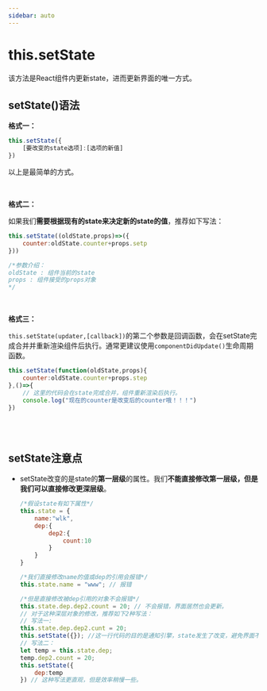 ```yaml
---
sidebar: auto
---
```


# this.setState

该方法是React组件内更新state，进而更新界面的唯一方式。

## **setState()语法**

**格式一：**

```javascript
this.setState({
    [要改变的state选项]:[选项的新值]
})
```

以上是最简单的方式。

<br/>

**格式二：**

如果我们**需要根据现有的state来决定新的state的值**，推荐如下写法：

```javascript
this.setState((oldState,props)=>({
    counter:oldState.counter+props.setp
}))

/*参数介绍：
oldState : 组件当前的state
props : 组件接受的props对象
*/
```

<br/>

**格式三：**

`this.setState(updater,[callback])`的第二个参数是回调函数，会在setState完成合并并重新渲染组件后执行。通常更建议使用`componentDidUpdate()`生命周期函数。

```javascript
this.setState(function(oldState,props){
    counter:oldState.counter+props.step
},()=>{
    // 这里的代码会在state完成合并，组件重新渲染后执行。
    console.log("现在的counter是改变后的counter哦！！！")
})
```


<br/><br/>


## setState注意点

- setState改变的是state的**第一层级**的属性。我们**不能直接修改第一层级，但是我们可以直接修改更深层级**。

  ```javascript
  /*假设state有如下属性*/
  this.state = {
      name:"wlk",
      dep:{
          dep2:{
              count:10
          }
      }
  }
  
  /*我们直接修改name的值或dep的引用会报错*/
  this.state.name = "www"; // 报错
  
  /*但是直接修改被dep引用的对象不会报错*/
  this.state.dep.dep2.count = 20; // 不会报错，界面居然也会更新。
  // 对于这种深层对象的修改，推荐如下2种写法：
  // 写法一:
  this.state.dep.dep2.cunt = 20;
  this.setState({}); //这一行代码的目的是通知引擎，state发生了改变，避免界面不更新的潜在危险。
  // 写法二：
  let temp = this.state.dep;
  temp.dep2.count = 20;
  this.setState({
      dep:temp
  }) // 这种写法更直观，但是效率稍慢一些。
  ```

